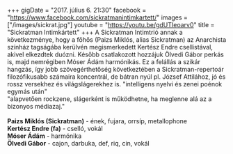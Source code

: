 +++
gigDate = "2017. július 6. 21:30"
facebook = "https://www.facebook.com/sickratmanintimkartett/"
images = ["/images/sickrat.jpg"]
youtube = "https://youtu.be/gdUTIeoarv0"
title = "Sickratman Intimkártett"
+++
A Sickratman Intimtrió annak a következménye, hogy a főhős (Paizs Miklós, alias Sickratman) az Anarchista színház tagságába kerülvén megismerkedett Kertész Endre csellistával, akivel elkezdtek duózni. Később csatlakozott hozzájuk Ölvedi Gábor perkás is, majd nemrégiben Móser Ádám harmónikás.
Ez a felállás a szikár hangzás, így jobb szövegérthetőség következtében a Sickratman-repertoár filozófikusabb számaira koncentrál, de bátran nyúl pl. József Attilához, jó és rossz versekhez és világslágerekhez is.
"intelligens nyelvi és zenei poénok egymás után"<br>
"alapvetően rockzene, slágerként is működhetne, ha meglenne alá az a bizonyos médiazaj."
<br><br>
**Paizs Miklós (Sickratman)** - ének, fujara, orrsíp, metallophone<br>
**Kertész Endre (fa)** - cselló, vokál<br>
**Móser Ádám** - harmónika<br>
**Ölvedi Gábor** - cajon, darbuka, def, riq, cin, vokál
